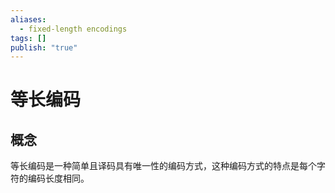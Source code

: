 ```yaml
---
aliases:
  - fixed-length encodings
tags: []
publish: "true"
---
```


# 等长编码
## 概念
等长编码是一种简单且译码具有唯一性的编码方式，这种编码方式的特点是每个字符的编码长度相同。
